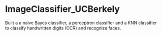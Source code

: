 # ImageClassifier_UCBerkely

Built a a naive Bayes classifier, a perceptron classifier and a KNN classifier to classify handwritten digits (OCR) and recognize faces.

